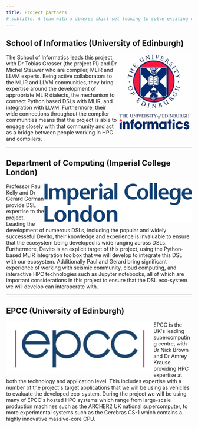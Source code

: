 ```yaml
---
title: Project partners
# subtitle: A team with a diverse skill-set looking to solve exciting challenges
---
```


## School of Informatics (University of Edinburgh)

<img src="/assets/img/uoe_informatics.jpg" width="200" align=right>

The School of Informatics leads this project, with Dr Tobias Grosser (the
project PI) and Dr Michel Steuwer who are compiler, MLIR and LLVM experts. Being
active collaborators to the MLIR and LLVM communities, they bring expertise
around the development of appropriate MLIR dialects, the mechanism to connect
Python based DSLs with MLIR, and integration with LLVM. Furthermore, their wide
connections throughout the compiler communities means that the project is able
to engage closely with that community and act as a bridge between people working
in HPC and compilers.

---

## Department of Computing (Imperial College London)

<img src="/assets/img/icl.jpeg" width=400 align=right>

Professor Paul Kelly and Dr Gerard Gorman provide DSL expertise to the project.
Leading the development of numerous DSLs, including the popular and widely
successeful Devito, their knowledge and experience is invaluable to ensure that
the ecosystem being developed is wide ranging across DSLs. Furthermore, Devito
is an explicit target of this project, using the Python-based MLIR integration
toolbox that we will develop to integrate this DSL with our ecosystem.
Additionally Paul and Gerard bring significant experience of working with
seismic community, cloud computing, and interactive HPC technologies such as
Jupyter notebooks, all of which are important considerations in this project to
ensure that the DSL eco-system we will develop can interoperate with.

---

## EPCC (University of Edinburgh)

<img src="/assets/img/epcc-logo-cropped.png" width=400 align=left>

EPCC is the UK's leading supercomputing centre, with Dr Nick Brown and Dr Amrey
Krause providing HPC expertise at both the technology and application level.
This includes expertise with a number of the project's target applications that
we will be using as vehicles to evaluate the developed eco-system. During the
project we will be using many of EPCC's hosted HPC systems which range from
large-scale production machines such as the ARCHER2 UK national supercomputer,
to more experimental systems such as the Cerebras CS-1 which contains a highly
innovative massive-core CPU. 
